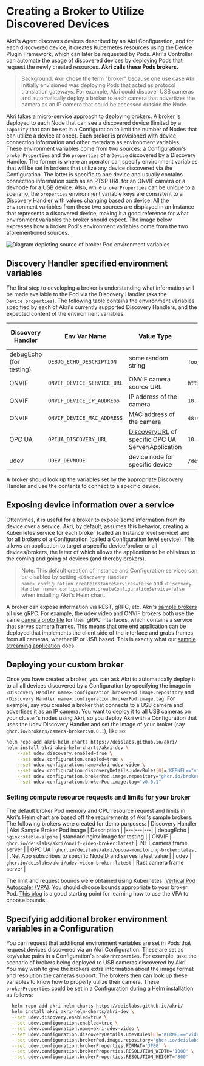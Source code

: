 # Creating a Broker to Utilize Discovered Devices
Akri's Agent discovers devices described by an Akri Configuration, and for each discovered device, it creates Kubernetes
resources using the Device Plugin Framework, which can later be requested by Pods. Akri's Controller can automate the
usage of discovered devices by deploying Pods that request the newly created resources. **Akri calls these Pods brokers.**

> Background: Akri chose the term "broker" because one use case Akri initially envisioned was deploying Pods that acted
> as protocol translation gateways. For example, Akri could discover USB cameras and automatically deploy a broker to
> each camera that advertizes the camera as an IP camera that could be accessed outside the Node. 

Akri takes a micro-service approach to deploying brokers. A broker is deployed to each Node that can see a discovered
device (limited by a `capacity` that can be set in a Configuration to limit the number of Nodes that can utilize a
device at once). Each broker is provisioned with device connection information and other metadata as environment
variables. These environment variables come from two sources: a Configuration's `brokerProperties` and the `properties`
of a `Device` discovered by a Discovery Handler. The former is where an operator can specify environment variables that
will be set in brokers that utilize any device discovered via the Configuration. The latter is specific to one device
and usually contains connection information such as an RTSP URL for an ONVIF camera or a devnode for a USB device. Also,
while `brokerProperties` can be unique to a scenario, the `properties` environment variable keys are consistent to a
Discovery Handler with values changing based on device. All the environment variables from these two sources are
displayed in an Instance that represents a discovered device, making it a good reference for what environment variables
the broker should expect. The image below expresses how a broker Pod's environment variables come from the two
aforementioned sources.

![Diagram depicting source of broker Pod environment variables](./media/setting-broker-environment-variables.svg "Source
of broker Pod environment variables")

## Discovery Handler specified environment variables
The first step to developing a broker is understanding what information will be made available to the Pod via the
Discovery Handler (aka the `Device.properties`). The following table contains the environment variables specified by
each of Akri's currently supported Discovery Handlers, and the expected content of the environment variables.

| Discovery Handler | Env Var Name | Value Type | Examples | Always Present? (Y/N) |
|---|---|---|---|---|
| debugEcho (for testing) | `DEBUG_ECHO_DESCRIPTION` | some random string | `foo`, `bar` | Y |
| ONVIF | `ONVIF_DEVICE_SERVICE_URL` | ONVIF camera source URL | `http://10.123.456.789:1000/onvif/device_service` | Y |
| ONVIF | `ONVIF_DEVICE_IP_ADDRESS` | IP address of the camera | `10.123.456.789` | Y |
| ONVIF | `ONVIF_DEVICE_MAC_ADDRESS` | MAC address of the camera | `48:0f:cf:4e:1b:3d`, `480fcf4e1b3d`| Y |
| OPC UA | `OPCUA_DISCOVERY_URL` | [DiscoveryURL](https://reference.opcfoundation.org/GDS/docs/4.3.3/) of specific OPC UA Server/Application  | `10.123.456.789:1000/Some/Path/` | Y |
| udev | `UDEV_DEVNODE` | device node for specific device | `/dev/video1`, `/dev/snd/pcmC1D0p`, `/dev/dri/card0` | Y |

A broker should look up the variables set by the appropriate Discovery Handler and use the contents to connect to a
specific device. 

## Exposing device information over a service
Oftentimes, it is useful for a broker to expose some information from its device over a service. Akri, by default,
assumes this behavior, creating a Kubernetes service for each broker (called an Instance level service) and for all
brokers of a Configuration (called a Configuration level service). This allows an application to target a specific
device/broker or all devices/brokers, the latter of which allows the application to be oblivious to the coming and going
of devices (and thereby brokers). 

> Note: This default creation of Instance and Configuration services can be disabled by setting `<Discovery Handler
> name>.configuration.createInstanceServices=false` and `<Discovery Handler
> name>.configuration.createConfigurationService=false` when installing Akri's Helm chart.

A broker can expose information via REST, gRPC, etc. Akri's [sample brokers](../samples/brokers) all use gRPC. For
example, the udev video and ONVIF brokers both use the same [camera proto
file](../samples/brokers/udev-video-broker/proto/camera.proto) for their gRPC interfaces, which contains a service that
serves camera frames. This means that one end application can be deployed that implements the client side of the
interface and grabs frames from all cameras, whether IP or USB based. This is exactly what our [sample streaming
application](../samples/apps/video-streaming-app) does.

## Deploying your custom broker
Once you have created a broker, you can ask Akri to automatically deploy it to all all devices discovered by a
Configuration by specifying the image in `<Discovery Handler name>.configuration.brokerPod.image.repository` and
`<Discovery Handler name>.configuration.brokerPod.image.tag`. For example, say you created a broker that connects to a
USB camera and advertises it as an IP camera. You want to deploy it to all USB cameras on your cluster's nodes using
Akri, so you deploy Akri with a Configuration that uses the udev Discovery Handler and set the image of your broker (say
`ghcr.io/brokers/camera-broker:v0.0.1`), like so:
```sh
helm repo add akri-helm-charts https://deislabs.github.io/akri/
helm install akri akri-helm-charts/akri-dev \
    --set udev.discovery.enabled=true \
    --set udev.configuration.enabled=true \
    --set udev.configuration.name=akri-udev-video \
    --set udev.configuration.discoveryDetails.udevRules[0]='KERNEL=="video[0-9]*"' \
    --set udev.configuration.brokerPod.image.repository="ghcr.io/brokers/camera-broker" \
    --set udev.configuration.brokerPod.image.tag="v0.0.1" 
```
### Setting compute resource requests and limits for your broker
The default broker Pod memory and CPU resource request and limits in Akri's Helm chart are based off the requirements of Akri's sample brokers. The following brokers were created for demo purposes:
| Discovery Handler | Akri Sample Broker Pod image | Description |
|---|---|---|
| debugEcho | `nginx:stable-alpine` | standard nginx image for testing |
| ONVIF | `ghcr.io/deislabs/akri/onvif-video-broker:latest` | .NET camera frame server |
| OPC UA | `ghcr.io/deislabs/akri/opcua-monitoring-broker:latest` | .Net App subscribes to specific NodeID and serves latest value |
| udev | `ghcr.io/deislabs/akri/udev-video-broker:latest` | Rust camera frame server |

The limit and request bounds were obtained using Kubernetes' [Vertical Pod Autoscaler (VPA)](https://github.com/kubernetes/autoscaler/tree/master/vertical-pod-autoscaler). You should choose bounds appropriate to your broker Pod. [This blog](https://pretired.dazwilkin.com/posts/210305/#vertical-pod-autoscaler-vpa) is a good starting point for learning how to use the VPA to choose bounds.

## Specifying additional broker environment variables in a Configuration
You can request that additional environment variables are set in Pods that request devices discovered via an Akri
Configuration. These are set as key/value pairs in a Configuration's `brokerProperties`. For example, take the scenario
of brokers being deployed to USB cameras discovered by Akri. You may wish to give the brokers extra information about the
image format and resolution the cameras support. The brokers then can look up these variables to know how to properly
utilize their camera. These `brokerProperties` could be set in a Configuration during a Helm installation as follows:
```sh
  helm repo add akri-helm-charts https://deislabs.github.io/akri/
  helm install akri akri-helm-charts/akri-dev \
  --set udev.discovery.enabled=true \
  --set udev.configuration.enabled=true \
  --set udev.configuration.name=akri-udev-video \
  --set udev.configuration.discoveryDetails.udevRules[0]='KERNEL=="video[0-9]*"' \
  --set udev.configuration.brokerPod.image.repository="ghcr.io/deislabs/akri/udev-video-broker" \
  --set udev.configuration.brokerProperties.FORMAT='JPEG' \
  --set udev.configuration.brokerProperties.RESOLUTION_WIDTH='1000' \
  --set udev.configuration.brokerProperties.RESOLUTION_HEIGHT='800'
```